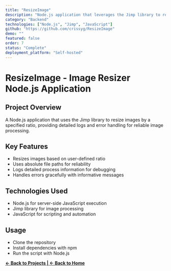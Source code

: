 ```yaml
---
title: "ResizeImage"
description: "Node.js application that leverages the Jimp library to resize images efficiently with detailed process logging and error handling"
category: "Backend"
technologies: ["Node.js", "Jimp", "JavaScript"]
github: "https://github.com/crissyg/ResizeImage"
demo: ""
featured: false
order: 7
status: "Complete"
deployment_platform: "Self-hosted"
---
```


# ResizeImage - Image Resizer Node.js Application

## Project Overview

A Node.js application that uses the Jimp library to resize images by a specified ratio, providing detailed logs and error handling for reliable image processing.

## Key Features

- Resizes images based on user-defined ratio
- Uses absolute file paths for reliability
- Logs detailed process information for debugging
- Handles errors gracefully with informative messages

## Technologies Used

- Node.js for server-side JavaScript execution
- Jimp library for image processing
- JavaScript for scripting and automation

## Usage

- Clone the repository
- Install dependencies with npm
- Run the script with Node.js

<!-- Navigation footer -->
**[← Back to Projects | ](projects.md)[← Back to Home](index.md)**